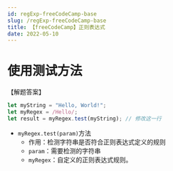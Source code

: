 ```yaml
---
id: regExp-freeCodeCamp-base
slug: /regExp-freeCodeCamp-base
title: 【freeCodeCamp】正则表达式
date: 2022-05-10
---
```


# 使用测试方法

【解题答案】

````javascript
let myString = "Hello, World!";
let myRegex = /Hello/;
let result = myRegex.test(myString); // 修改这一行
````

* `myRegex.test(param)`方法
  * 作用：检测字符串是否符合正则表达式定义的规则
  * `param`：需要检测的字符串
  * `myRegex`：自定义的正则表达式规则。